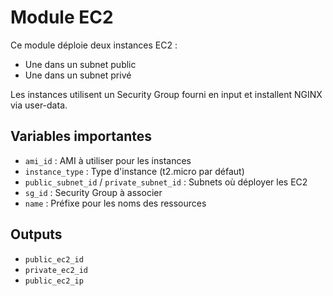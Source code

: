 # Module EC2

Ce module déploie deux instances EC2 :

- Une dans un subnet public
- Une dans un subnet privé

Les instances utilisent un Security Group fourni en input et installent NGINX via user-data.

## Variables importantes

- `ami_id` : AMI à utiliser pour les instances
- `instance_type` : Type d'instance (t2.micro par défaut)
- `public_subnet_id` / `private_subnet_id` : Subnets où déployer les EC2
- `sg_id` : Security Group à associer
- `name` : Préfixe pour les noms des ressources

## Outputs

- `public_ec2_id`
- `private_ec2_id`
- `public_ec2_ip`
